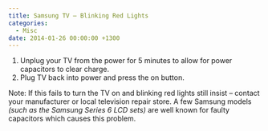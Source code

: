 ```yaml
---
title: Samsung TV – Blinking Red Lights
categories:
  - Misc
date: 2014-01-26 00:00:00 +1300
---
```


  1. Unplug your TV from the power for 5 minutes to allow for power capacitors to clear charge.
  2. Plug TV back into power and press the on button.

Note: If this fails to turn the TV on and blinking red lights still insist – contact your manufacturer or local television repair store. A few Samsung models _(such as the Samsung Series 6 LCD sets)_ are well known for faulty capacitors which causes this problem.
